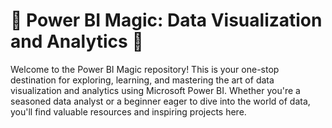 # 🌟 Power BI Magic: Data Visualization and Analytics 🌟
Welcome to the Power BI Magic repository! This is your one-stop destination for exploring, learning, and mastering the art of data visualization and analytics using Microsoft Power BI. Whether you're a seasoned data analyst or a beginner eager to dive into the world of data, you'll find valuable resources and inspiring projects here.
